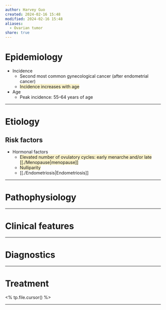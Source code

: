 ```yaml
---
author: Harvey Guo
created: 2024-02-16 15:48
modified: 2024-02-16 15:48
aliases:
  - Ovarian tumor
share: true
---
```

# Epidemiology
- Incidence 
	- Second most common gynecological cancer (after endometrial cancer)
	- <span style="background:rgba(240, 200, 0, 0.2)">Incidence increases with age</span>
- Age
	- Peak incidence: 55–64 years of age

---
# Etiology
## Risk factors
- Hormonal factors
	- <span style="background:rgba(240, 200, 0, 0.2)">Elevated number of ovulatory cycles: early menarche and/or late [[./Menopause|menopause]]</span>
	- <span style="background:rgba(240, 200, 0, 0.2)">Nulliparity</span>
	- [[./Endometriosis|Endometriosis]]

---
# Pathophysiology


---
# Clinical features


---
# Diagnostics


---
# Treatment
<% tp.file.cursor() %>

---
